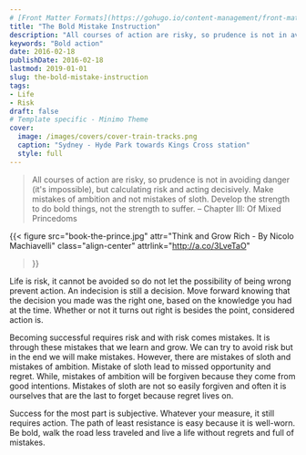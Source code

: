 ```yaml
---
# [Front Matter Formats](https://gohugo.io/content-management/front-matter/)
title: "The Bold Mistake Instruction"
description: "All courses of action are risky, so prudence is not in avoiding danger (it's impossible), but calculating risk and acting decisively."
keywords: "Bold action"
date: 2016-02-18
publishDate: 2016-02-18
lastmod: 2019-01-01
slug: the-bold-mistake-instruction
tags:
- Life
- Risk
draft: false
# Template specific - Minimo Theme
cover:
  image: /images/covers/cover-train-tracks.png
  caption: "Sydney - Hyde Park towards Kings Cross station"
  style: full
---
```


> All courses of action are risky, so prudence is not in avoiding danger (it's impossible), but calculating risk and acting decisively. Make mistakes of ambition and not mistakes of sloth. Develop the strength to do bold things, not the strength to suffer. – Chapter III: Of Mixed Princedoms

{{< 
    figure src="book-the-prince.jpg"
    attr="Think and Grow Rich - By Nicolo Machiavelli" class="align-center" attrlink="http://a.co/3LveTaO" 
>}}

Life is risk, it cannot be avoided so do not let the possibility of being wrong prevent action. An indecision is still a decision. Move forward knowing that the decision you made was the right one, based on the knowledge you had at the time. Whether or not it turns out right is besides the point, considered action is.

Becoming successful requires risk and with risk comes mistakes. It is through these mistakes that we learn and grow. We can try to avoid risk but in the end we will make mistakes. However, there are mistakes of sloth and mistakes of ambition. Mistake of sloth lead to missed opportunity and regret. While, mistakes of ambition will be forgiven because they come from good intentions. Mistakes of sloth are not so easily forgiven and often it is ourselves that are the last to forget because regret lives on.

Success for the most part is subjective. Whatever your measure, it still requires action. The path of least resistance is easy because it is well-worn. Be bold, walk the road less traveled and live a life without regrets and full of mistakes.
